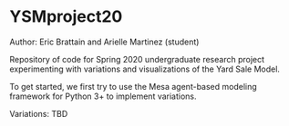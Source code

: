 # YSMproject20
Author: Eric Brattain and Arielle Martinez (student)

Repository of code for Spring 2020 undergraduate research project experimenting with variations and visualizations
of the Yard Sale Model.

To get started, we first try to use the Mesa agent-based modeling framework for Python 3+ to implement variations.

Variations:
TBD

